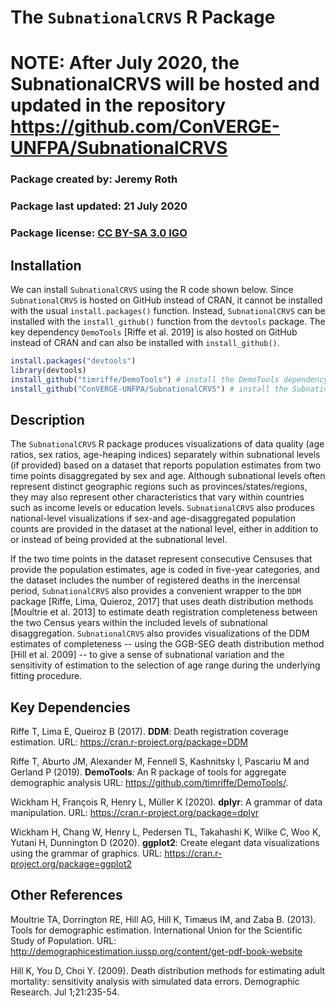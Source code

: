 # The `SubnationalCRVS` R Package

# **NOTE**: After July 2020, the SubnationalCRVS will be hosted and updated in the repository https://github.com/ConVERGE-UNFPA/SubnationalCRVS

### Package created by: Jeremy Roth

### Package last updated: 21 July 2020

### Package license: [CC BY-SA 3.0 IGO](https://creativecommons.org/licenses/by-sa/3.0/)

## Installation
We can install `SubnationalCRVS` using the R code shown below. Since `SubnationalCRVS` is hosted on GitHub instead of CRAN, it cannot be installed with the usual `install.packages()` function. Instead, `SubnationalCRVS` can be installed with the `install_github()` function from the `devtools` package. The key dependency `DemoTools` [Riffe et al. 2019] is also hosted on GitHub instead of CRAN and can also be installed with `install_github()`.

```r
install.packages("devtools")
library(devtools)
install_github("timriffe/DemoTools") # install the DemoTools dependency 
install_github("ConVERGE-UNFPA/SubnationalCRVS") # install the SubnationalCRVS package
```
## Description
The `SubnationalCRVS` R package produces visualizations of data quality (age ratios, sex ratios, age-heaping indices) separately within subnational levels (if provided) based on a dataset that reports population estimates from two time points disaggregated by sex and age. Although subnational levels often represent distinct geographic regions such as provinces/states/regions, they may also represent other characteristics that vary within countries such as income levels or education levels. `SubnationalCRVS` also produces national-level visualizations if sex-and age-disaggregated population counts are provided in the dataset at the national level, either in addition to or instead of being provided at the subnational level.

If the two time points in the dataset represent consecutive Censuses that provide the population estimates, age is coded in five-year categories, and the dataset includes the number of registered deaths in the inercensal period, `SubnationalCRVS` also provides a convenient wrapper to the `DDM` package [Riffe, Lima, Quieroz, 2017] that uses death distribution methods [Moultrie et al. 2013] to estimate death registration completeness between the two Census years within the included levels of subnational disaggregation. `SubnationalCRVS` also provides visualizations of the DDM estimates of completeness -- using the GGB-SEG death distribution method [Hill et al. 2009] -- to give a sense of subnational variation and the sensitivity of estimation to the selection of age range during the underlying fitting procedure. 

## Key Dependencies
Riffe T, Lima E, Queiroz B (2017). **DDM**: Death registration coverage estimation. URL: https://cran.r-project.org/package=DDM

Riffe T, Aburto JM, Alexander M, Fennell S, Kashnitsky I, Pascariu M and Gerland P (2019). **DemoTools**: An R package of tools for aggregate demographic analysis URL: https://github.com/timriffe/DemoTools/.

Wickham H,  François R, Henry L, Müller K (2020). **dplyr**: A grammar of data manipulation. URL: https://cran.r-project.org/package=dplyr

Wickham H,  Chang W, Henry L, Pedersen TL, Takahashi K, Wilke C, Woo K, Yutani H, Dunnington D (2020). **ggplot2**: Create elegant data visualizations using the grammar of graphics. URL: https://cran.r-project.org/package=ggplot2


## Other References
Moultrie TA, Dorrington RE, Hill AG, Hill K, Timæus IM, and Zaba B. (2013). Tools for demographic estimation. International Union for the Scientific Study of Population.
URL: http://demographicestimation.iussp.org/content/get-pdf-book-website

Hill K, You D, Choi Y. (2009). Death distribution methods for estimating adult mortality: sensitivity analysis with simulated data errors. Demographic Research. Jul 1;21:235-54.
